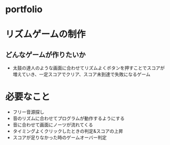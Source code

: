 # portfolio
# リズムゲームの制作

## どんなゲームが作りたいか
- 太鼓の達人のような画面に合わせてリズムよくボタンを押すことでスコアが増えていき、一定スコアでクリア、スコア未到達で失敗になるゲーム
# 必要なこと
- フリー音源探し
- 音のリズムに合わせてプログラムが動作するようにする
- 音に合わせて画面にノーツが流れてくる
- タイミングよくクリックしたときの判定&スコアの上昇
- スコアが足りなかった時のゲームオーバー判定
